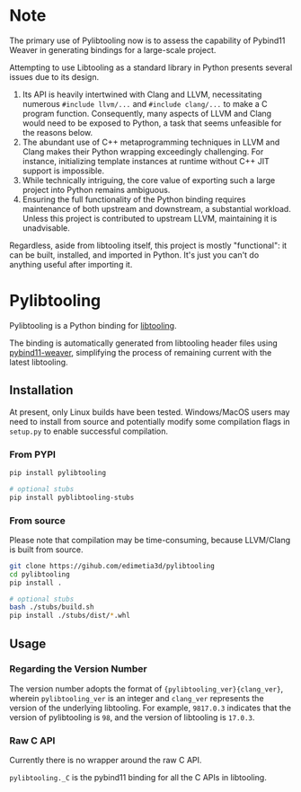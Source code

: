 # Note

The primary use of Pylibtooling now is to assess the capability of Pybind11 Weaver in generating bindings for a
large-scale project.

Attempting to use Libtooling as a standard library in Python presents several issues due to its design.

1. Its API is heavily intertwined with Clang and LLVM, necessitating numerous `#include llvm/...`
   and `#include clang/...` to make a C program function. Consequently, many aspects of LLVM and Clang would need to be
   exposed to Python, a task that seems unfeasible for the reasons below.
2. The abundant use of C++ metaprogramming techniques in LLVM and Clang makes their Python wrapping exceedingly
   challenging. For instance, initializing template instances at runtime without C++ JIT support is impossible.
3. While technically intriguing, the core value of exporting such a large project into Python remains ambiguous.
4. Ensuring the full functionality of the Python binding requires maintenance of both upstream and downstream, a
   substantial workload. Unless this project is contributed to upstream LLVM, maintaining it is unadvisable.

Regardless, aside from libtooling itself, this project is mostly "functional": it can be built, installed, and imported
in Python. It's just you can't do anything useful after importing it.

# Pylibtooling

Pylibtooling is a Python binding for [libtooling](https://clang.llvm.org/docs/Tooling.html).

The binding is automatically generated from libtooling header files
using [pybind11-weaver](https://pypi.org/project/pybind11-weaver/), simplifying the process of remaining current with
the latest libtooling.

## Installation

At present, only Linux builds have been tested.
Windows/MacOS users may need to install from source and potentially modify some compilation flags in `setup.py` to
enable successful compilation.

### From PYPI

```bash
pip install pylibtooling

# optional stubs
pip install pyblibtooling-stubs
```

### From source

Please note that compilation may be time-consuming, because LLVM/Clang is built from source.

```bash
git clone https://gihub.com/edimetia3d/pylibtooling
cd pylibtooling
pip install .

# optional stubs
bash ./stubs/build.sh
pip install ./stubs/dist/*.whl
```

## Usage

### Regarding the Version Number

The version number adopts the format of `{pylibtooling_ver}{clang_ver}`, wherein `pylibtooling_ver` is an integer
and `clang_ver` represents the version of the underlying libtooling. For example, `9817.0.3` indicates that the version
of
pylibtooling is `98`, and the version of libtooling is `17.0.3`.

### Raw C API

Currently there is no wrapper around the raw C API.

`pylibtooling._C` is the pybind11 binding for all the C APIs in libtooling. 
